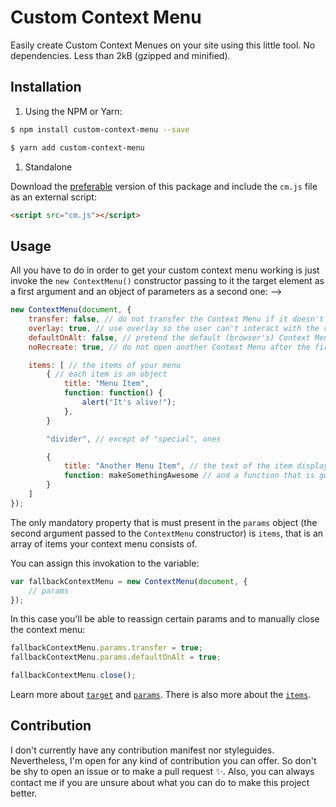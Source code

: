 # Custom Context Menu
Easily create Custom Context Menues on your site using this little tool. No dependencies. Less than 2kB (gzipped and minified).

## Installation
1. Using the NPM or Yarn:

  ```bash
  $ npm install custom-context-menu --save
  ```
  ```bash
  $ yarn add custom-context-menu
  ```

1. Standalone

  Download the [preferable](https://github.com/smellyshovel/custom-context-menu/releases) version of this package and include the `cm.js` file as an external script:

  ```html
  <script src="cm.js"></script>
  ```

## Usage

All you have to do in order to get your custom context menu working is just invoke the `new ContextMenu()` constructor passing to it the target element as a first argument and an object of parameters as a second one: -->

```javascript
new ContextMenu(document, {
    transfer: false, // do not transfer the Context Menu if it doesn't fit on the page. Istead, draw it right in the corner
    overlay: true, // use overlay so the user can't interact with the rest of the page while the Context Menu is opened
    defaultOnAlt: false, // pretend the default (browser's) Context Menu to be opened even if user was holding the `alt` key when invoked the Context Menu
    noRecreate: true, // do not open another Context Menu after the first one has been closed via rightclick

    items: [ // the items of your menu
        { // each item is an object
            title: "Menu Item",
            function: function() {
                alert("It's alive!");
            },
        }

        "divider", // except of "special", ones

        {
            title: "Another Menu Item", // the text of the item displayed on the page
            function: makeSomethingAwesome // and a function that is gonna take place when the user picked an item
        }
    ]
});
```

The only mandatory property that is must present in the `params` object (the second argument passed to the `ContextMenu` constructor) is `items`, that is an array of items your context menu consists of.

You can assign this invokation to the variable:

```javascript
var fallbackContextMenu = new ContextMenu(document, {
    // params
});
```

In this case you'll be able to reassign certain params and to manually close the context menu:

```javascript
fallbackContextMenu.params.transfer = true;
fallbackContextMenu.params.defaultOnAlt = true;

fallbackContextMenu.close();
```

Learn more about [`target`](#) and [`params`](#). There is also more about the [`items`](#).

## Contribution

I don't currently have any contribution manifest nor styleguides. Nevertheless, I'm open for any kind of contribution you can offer. So don't be shy to open an issue or to make a pull request :sparkles:. Also, you can always contact me if you are unsure about what you can do to make this project better.

